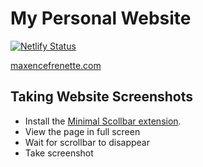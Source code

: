 # My Personal Website

[![Netlify Status](https://api.netlify.com/api/v1/badges/0a3f5a66-2cf6-4084-ba72-56055842bb3d/deploy-status)](https://app.netlify.com/sites/maxencefrenette/deploys)

[maxencefrenette.com](maxencefrenette.com)

## Taking Website Screenshots

- Install the [Minimal Scollbar extension](https://chrome.google.com/webstore/detail/minimal-scrollbar/ekopmclclddpoipchmcbhifohhbmjafd).
- View the page in full screen
- Wait for scrollbar to disappear
- Take screenshot
